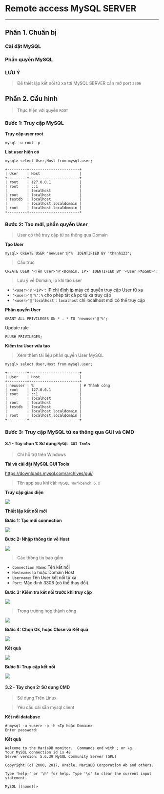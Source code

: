 # Remote access MySQL SERVER
---
## Phần 1. Chuẩn bị
### Cài đặt MySQL

### Phần quyền MySQL

### LƯU Ý
> Để thiết lập kết nối từ xa tới MySQL SERVER cần mở port `3306`

## Phần 2. Cấu hình
> Thực hiện với quyền `ROOT`

### Bước 1: Truy cập MySQL
__Truy cập user root__

```
mysql -u root -p
```

__List user hiện có__
```
mysql> select User,Host from mysql.user;

+---------+-----------------------+
| User    | Host                  |
+---------+-----------------------+
| root    | 127.0.0.1             |
| root    | ::1                   |
|         | localhost             |
| root    | localhost             |
| testdb  | localhost             |
|         | localhost.localdomain |
| root    | localhost.localdomain |
+---------+-----------------------+

```

### Bước 2: Tạo mới, phần quyền User
> User có thể truy cập từ xa thông qua Domain

__Tạo User__

```
mysql> CREATE USER 'newuser'@'%' IDENTIFIED BY 'thanh123';
```

> Cấu trúc
```
CREATE USER '<Tên User>'@'<Domain, IP>' IDENTIFIED BY '<User PASSWD>';
```

> Lưu ý về Domain, ip khi tạo user
- ``'<user>'@'<IP>'``: IP chị định ip máy có quyền truy cập User từ xa
- ``'<user>'@'%'``: `%` cho phép tất cả pc từ xa truy cập
- ``'<user>'@'localhost'``: `localhost` chỉ localhost mới có thể truy cập

__Phân quyền User__
```
GRANT ALL PRIVILEGES ON * . * TO 'newuser'@'%';
```
Update rule
```
FLUSH PRIVILEGES;
```

__Kiểm tra User vừa tạo__
> Xem thêm tài liệu phần quyền User MySQL

```
mysql> select User,Host from mysql.user;

+---------+-----------------------+
| User    | Host                  |
+---------+-----------------------+
| newuser | %                     | # Thành công
| root    | 127.0.0.1             |
| root    | ::1                   |
|         | localhost             |
| root    | localhost             |
| testdb  | localhost             |
|         | localhost.localdomain |
| root    | localhost.localdomain |
+---------+-----------------------+
```

### Bước 3: Truy cập MySQL từ xa thông qua GUI và CMD
#### 3.1 - Tùy chọn 1: Sử dụng `MySQL GUI Tools`
> Chỉ hỗ trợ trên Windows

__Tải và cài đặt MySQL GUI Tools__

https://downloads.mysql.com/archives/gui/

> Tên app sau khi cài: `MySQL Workbench 6.x`

__Truy cập giao diện__

![](../images/mysql-remote-access-1.PNG)

__Thiết lập kết nối mới__

__Bước 1: Tạo mới connection__

![](../images/mysql-remote-access-2.PNG)

__Bước 2: Nhập thông tin về Host__

![](../images/mysql-remote-access-3.PNG)

> Các thông tin bao gồm
- `Connection Name`: Tên kết nối
- `Hostname`: Ip hoặc Domain Host
- `Username`: Tên User kết nối từ xa
- `Port`: Mặc định 3306 (có thể thay đổi)

__Bước 3: Kiếm tra kết nối trước khi truy cập__

![](../images/mysql-remote-access-4.PNG)
> Trong trường hợp thành công

![](../images/mysql-remote-access-5.PNG)

__Bước 4: Chọn Ok, hoặc Close và Kết quả__

![](../images/mysql-remote-access-6.PNG)

__Kết quả__

![](../images/mysql-remote-access-7.PNG)

__Bước 5: Truy cập kết nối__

![](../images/mysql-remote-access-8.PNG)


#### 3.2 - Tùy chọn 2: Sử dụng CMD
> Sử dụng Trên Linux

> Yêu cầu cài sẵn mysql client

__Kết nối database__
```
# mysql -u <user> -p -h <Ip hoặc Domain>
Enter password:
```

__Kết quả__

```
Welcome to the MariaDB monitor.  Commands end with ; or \g.
Your MySQL connection id is 48
Server version: 5.6.39 MySQL Community Server (GPL)

Copyright (c) 2000, 2017, Oracle, MariaDB Corporation Ab and others.

Type 'help;' or '\h' for help. Type '\c' to clear the current input statement.

MySQL [(none)]> 
```
